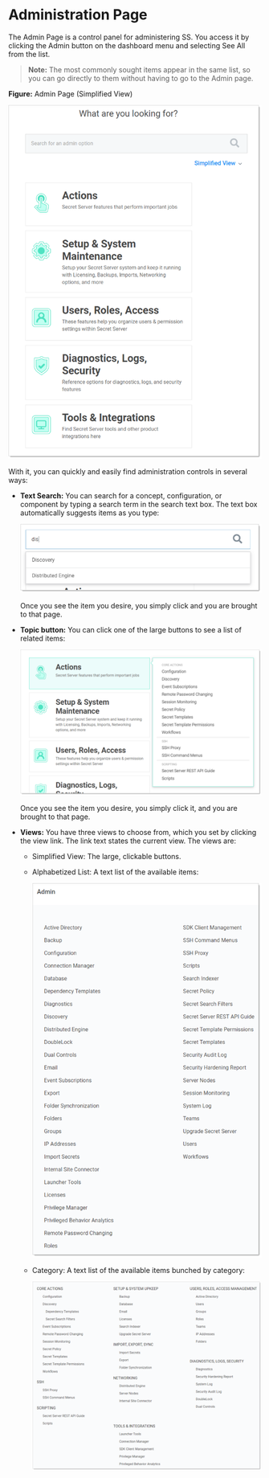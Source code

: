 [title]: # (Administration Page)
[tags]: # (Administration Page)
[priority]: # (20)

# Administration Page

The Admin Page is a control panel for administering SS. You access it by clicking the Admin button on the dashboard menu and selecting See All from the list.

> **Note:** The most commonly sought items appear in the same list, so you can go directly to them without having to go to the Admin page.

**Figure:** Admin Page (Simplified View)

![image-20191114142009435](images/image-20191114142009435.png)

With it, you can quickly and easily find administration controls in several ways:

- **Text Search:** You can search for a concept, configuration, or component by typing a search term in the search text box. The text box automatically suggests items as you type:

  ![image-20191115093820499](images/image-20191115093820499.png)

  Once you see the item you desire, you simply click and you are brought to that page.

- **Topic button:** You can click one of the large buttons to see a list of related items:

  ![image-20191115094054886](images/image-20191115094054886.png)

  Once you see the item you desire, you simply click it, and you are brought to that page.

- **Views:** You have three views to choose from, which you set by clicking the view link. The link text states the current view. The views are:

  - Simplified View: The large, clickable buttons.

  - Alphabetized List: A text list of the available items:

    ![image-20191115095040341](images/image-20191115095040341.png)

  - Category: A text list of the available items bunched by category:

    ![image-20191115095241630](images/image-20191115095241630.png)
